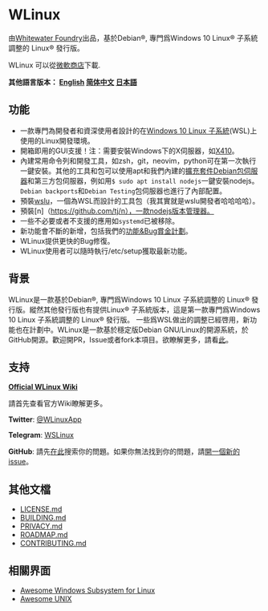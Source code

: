 # WLinux

由[Whitewater Foundry](https://whitewaterfoundry.com)出品，基於Debian®, 專門爲Windows 10 Linux® 子系統調整的 Linux® 發行版。

WLinux 可以從[微軟商店](https://afflnk.microsoft.com/c/1291904/433017/7593?u=https%3A%2F%2Fwww.microsoft.com%2Fstore%2FproductId%2F9NV1GV1PXZ6P)下載.

**其他語言版本： [English](EADME.md) [简体中文](README.zh-hans.md) [日本語](README.ja.md)**

## 功能

- 一款專門為開發者和資深使用者設計的在[Windows 10 Linux 子系統](https://github.com/sirredbeard/Awesome-WSL)(WSL)上使用的Linux開發環境。
- 開箱即用的GUI支援！注：需要安裝Windows下的X伺服器，如[X410](http://afflnk.microsoft.com/c/1291904/459838/7593?prodsku=9NLP712ZMN9Q&u=https%3A%2F%2Fwww.microsoft.com%2Fen-us%2Fstore%2Fp%2Fx410%2F9NLP712ZMN9Q)。
- 內建常用命令列和開發工具，如zsh，git，neovim，python可在第一次執行一鍵安裝。其他的工具和包可以使用apt和我們內建的[擴充套件Debian包伺服器](https://packages.debian.org/stable/)和第三方包伺服器，例如用`$ sudo apt install nodejs`一鍵安裝nodejs。`Debian backports`和`Debian Testing`包伺服器也進行了內部配置。
- 預裝[wslu](https://github.com/patrick330602/wslu)，一個為WSL而設計的工具包（我其實就是wslu開發者哈哈哈哈）。
- 預裝[n]（https://github.com/tj/n），一款nodejs版本管理器。
- 一些不必要或者不支援的應用如`systemd`已被移除。
- 新功能會不斷的新增，包括我們的[功能&Bug賞金計劃](https://github.com/WhitewaterFoundry/WLinux/issues?q=is%3Aissue+is%3Aopen+label%3ABounty)。
- WLinux提供更快的Bug修復。
- WLinux使用者可以隨時執行/etc/setup獲取最新功能。
    
## 背景

WLinux是一款基於Debian®, 專門爲Windows 10 Linux 子系統調整的 Linux® 發行版。縱然其他發行版也有提供Linux® 子系統版本，這是第一款專門爲Windows 10 Linux 子系統調整的 Linux® 發行版。 一些爲WSL做出的調整已經啓用，新功能也在計劃中。WLinux是一款基於穩定版Debian GNU/Linux的開源系統，於GitHub開源。歡迎開PR，Issue或者fork本項目。欲瞭解更多，請看[此](https://whitewaterfoundry.com/)。

## 支持

**[Official WLinux Wiki](https://github.com/WhitewaterFoundry/WLinux/wiki)**

請首先查看官方Wiki瞭解更多。

**Twitter**: [@WLinuxApp](https://twitter.com/WLinuxApp)

**Telegram**: [WSLinux](https://t.me/wslinux)

**GitHub**: 請先[在此](https://github.com/sirredbeard/WLinux/issues)搜索你的問題。如果你無法找到你的問題，請[開一個新的issue](https://github.com/sirredbeard/WLinux/issues/new)。

## 其他文檔

- [LICENSE.md](https://github.com/sirredbeard/WLinux/blob/master/LICENSE.md)
- [BUILDING.md](https://github.com/WhitewaterFoundry/WLinux/blob/master/BUILDING.md)
- [PRIVACY.md](https://github.com/WhitewaterFoundry/WLinux/blob/master/PRIVACY.md)
- [ROADMAP.md](https://github.com/WhitewaterFoundry/WLinux/blob/master/ROADMAP.md)
- [CONTRIBUTING.md](https://github.com/WhitewaterFoundry/WLinux/blob/master/CONTRIBUTING.md)

## 相關界面

- [Awesome Windows Subsystem for Linux](https://github.com/sirredbeard/Awesome-WSL)
- [Awesome UNIX](https://github.com/sirredbeard/Awesome-UNIX)
